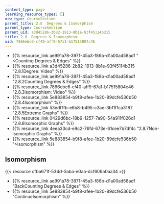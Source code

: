 ```yaml
---
content_type: page
learning_resource_types: []
ocw_type: CourseSection
parent_title: 2.8  Degrees & Isomorphism
parent_type: CourseSection
parent_uid: a3d45286-2b82-1913-8b1e-93f45114b315
title: 2.8  Degrees & Isomorphism
uid: 7866ebc6-cf40-aff9-67a1-b17515804c46
---
```


*   {{% resource_link ae991a78-3971-45a3-f86b-d1a00ad58adf "\<Counting Degrees & Edges" %}}
*   {{% resource_link a3d45286-2b82-1913-8b1e-93f45114b315 "2.8.1Degree: Video" %}}
*   {{% resource_link ae991a78-3971-45a3-f86b-d1a00ad58adf "2.8.2Counting Degrees & Edges" %}}
*   {{% resource_link 7866ebc6-cf40-aff9-67a1-b17515804c46 "2.8.3Isomorphism: Video" %}}
*   {{% resource_link 5e883854-b9f8-afee-1b20-89dcfe536b50 "2.8.4Isomorphism" %}}
*   {{% resource_link 53edf1fb-e6b8-b495-c3ae-3bf1f1ca3187 "2.8.5Extreme Graphs" %}}
*   {{% resource_link 0429d6bc-18b9-1257-7a90-54a911f026d1 "2.8.6Isomorphic Graphs" %}}
*   {{% resource_link 4eea33cd-e9c2-76fd-673e-61cee7b7df4c "2.8.7Non-Isomorphic Graphs" %}}
*   {{% resource_link 5e883854-b9f8-afee-1b20-89dcfe536b50 "\>Isomorphism" %}}

Isomorphism
-----------

{{< resource cfba671f-534d-3aba-e0aa-dcf606a0aa34 >}}

*   {{% resource_link ae991a78-3971-45a3-f86b-d1a00ad58adf "BackCounting Degrees & Edges" %}}
*   {{% resource_link 5e883854-b9f8-afee-1b20-89dcfe536b50 "ContinueIsomorphism" %}}